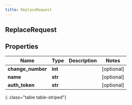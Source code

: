 ```yaml
---
title: ReplaceRequest
---
```

## ReplaceRequest

## Properties

|Name | Type | Description | Notes|
|------------ | ------------- | ------------- | -------------|
| **change_number** | **int** |  | [optional] |
| **name** | **str** |  | [optional] |
| **auth_token** | **str** |  | [optional] |
{: class="table table-striped"}


